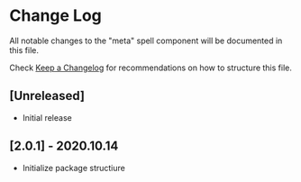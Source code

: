 # Change Log

All notable changes to the "meta" spell component will be documented in this file.

Check [Keep a Changelog](http://keepachangelog.com/) for recommendations on how to structure this file.

## [Unreleased]

- Initial release

## [2.0.1] - 2020.10.14

- Initialize package structiure


